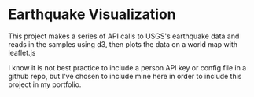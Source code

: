 # Earthquake Visualization

This project makes a series of API calls to USGS's earthquake data and reads in the samples using d3, then plots the data on a world map with leaflet.js

I know it is not best practice to include a person API key or config file in a github repo, but I've chosen to include mine here in order to include this project in my portfolio. 
